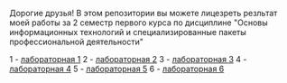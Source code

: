 Дорогие друзья! В этом репозитории вы можете лицезреть резльтат моей работы за 2 семестр первого курса по дисциплине 
"Основы информационных технологий и специализированные пакеты профессиональной деятельности"

1 - [лабораторная 1](https://github.com/NikitaMorgunov11/Laboratory-work-of-Morgunov-N.S.-2025/tree/main/Лабораторная%20работа%201)
2 - [лабораторная 2](https://github.com/NikitaMorgunov11/Laboratory-work-of-Morgunov-N.S.-2025/tree/main/Лабораторная%20работа%202)
3 - [лабораторная 3](https://github.com/NikitaMorgunov11/Laboratory-work-of-Morgunov-N.S.-2025/tree/main/Лабораторная%20работа%203)
4 - [лабораторная 4](https://github.com/NikitaMorgunov11/Laboratory-work-of-Morgunov-N.S.-2025/tree/main/Лабораторная%20работа%204)
5 - [лабораторная 5](https://github.com/NikitaMorgunov11/Laboratory-work-of-Morgunov-N.S.-2025/tree/main/Лабораторная%20работа%205)
6 - [лабораторная 6](https://github.com/NikitaMorgunov11/Laboratory-work-of-Morgunov-N.S.-2025/tree/main/Лабораторная%20работа%206)

